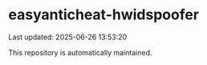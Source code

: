 # easyanticheat-hwidspoofer

Last updated: 2025-06-26 13:53:20

This repository is automatically maintained.
